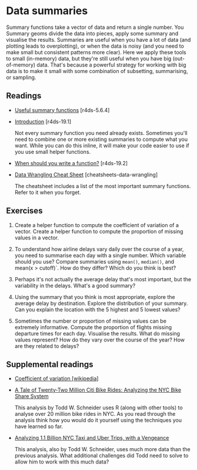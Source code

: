 # Data summaries

Summary functions take a vector of data and return a single number. You Summary
geoms divide the data into pieces, apply some summary and visualise the
results. Summaries are useful when you have a lot of data (and plotting leads
to overplotting), or when the data is noisy (and you need to make small but
consistent patterns more clear). Here we apply these tools to small (in-memory)
data, but they're still useful when you have big (out-of-memory) data. That's
because a powerful strategy for working with big data is to make it small with
some combination of subsetting, summarising, or sampling.

## Readings

  * [Useful summary functions](http://r4ds.had.co.nz/transform.html#summarise-funs) [r4ds-5.6.4]
  * [Introduction](http://r4ds.had.co.nz/functions.html#introduction-12) [r4ds-19.1]

    Not every summary function you need already exists. Sometimes you'll need
    to combine one or more existing summaries to compute what you want. While
    you can do this inline, it will make your code easier to use if you use
    small helper functions.

  * [When should you write a function?](http://r4ds.had.co.nz/functions.html#when-should-you-write-a-function) [r4ds-19.2]
  * [Data Wrangling Cheat Sheet](https://www.rstudio.com/wp-content/uploads/2015/02/data-wrangling-cheatsheet.pdf) [cheatsheets-data-wrangling]

    The cheatsheet includes a list of the most important summary functions.
    Refer to it when you forget.


## Exercises

1.  Create a helper function to compute the coefficient of variation of a vector.
    Create a helper function to compute the proportion of missing values in
    a vector.
    
1.  To understand how airline delays vary daily over the course of a year, you
    need to summarise each day with a single number. Which variable should you
    use? Compare summaries using `mean()`, `median()`, and mean(x > cutoff)`.
    How do they differ? Which do you think is best?
    
1.  Perhaps it's not actually the average delay that's most important, but
    the variability in the delays. What's a good summary?
    
1.  Using the summary that you think is most appropriate, explore the average
    delay by destination. Explore the distribution of your summary. Can you
    explain the location with the 5 highest and 5 lowest values?
    
1.  Sometimes the number or proportion of missing values can be extremely
    informative. Compute the proportion of flights missing departure times
    for each day. Visualise the results. What do missing values represent?
    How do they vary over the course of the year? How are they related to
    delays?
    

## Supplemental readings

  * [Coefficient of variation [wikipedia]](https://en.wikipedia.org/wiki/Coefficient_of_variation)
  * [A Tale of Twenty-Two Million Citi Bike Rides: Analyzing the NYC Bike Share System](http://toddwschneider.com/posts/a-tale-of-twenty-two-million-citi-bikes-analyzing-the-nyc-bike-share-system/)

    This analysis by Todd W. Schneider uses R (along with other tools) to
    analyse over 20 million bike rides in NYC. As you read through the analysis
    think how you would do it yourself using the techniques you have learned so
    far.

  * [Analyzing 1.1 Billion NYC Taxi and Uber Trips, with a Vengeance](http://toddwschneider.com/posts/analyzing-1-1-billion-nyc-taxi-and-uber-trips-with-a-vengeance/)

    This analysis, also by Todd W. Schneider, uses much more data than the
    previous analysis. What additional challenges did Todd need to solve to
    allow him to work with this much data?



